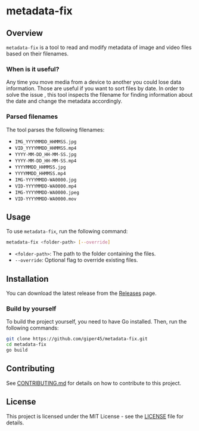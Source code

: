 # metadata-fix

## Overview
`metadata-fix` is a tool to read and modify metadata of image and video files based on their filenames.


### When is it useful?
Any time you move media from a device to another you could lose data information. Those are useful if you want to sort files by date. In order to solve the issue , this tool inspects the filename for finding information about the date and change the metadata accordingly. 

### Parsed filenames
The tool parses the following filenames:
- `IMG_YYYYMMDD_HHMMSS.jpg`
- `VID_YYYYMMDD_HHMMSS.mp4`
- `YYYY-MM-DD_HH-MM-SS.jpg`
- `YYYY-MM-DD_HH-MM-SS.mp4`
- `YYYYMMDD_HHMMSS.jpg`
- `YYYYMMDD_HHMMSS.mp4`
- `IMG-YYYYMMDD-WA0000.jpg`
- `VID-YYYYMMDD-WA0000.mp4`
- `IMG-YYYYMMDD-WA0000.jpeg`
- `VID-YYYYMMDD-WA0000.mov`




## Usage
To use `metadata-fix`, run the following command:

```sh
metadata-fix <folder-path> [--override]
```

- `<folder-path>`: The path to the folder containing the files.
- `--override`: Optional flag to override existing files.

## Installation
You can download the latest release from the [Releases](https://github.com/giper45/metadata-fix/releases) page.

### Build by yourself
To build the project yourself, you need to have Go installed. Then, run the following commands:

```sh
git clone https://github.com/giper45/metadata-fix.git
cd metadata-fix
go build
```

## Contributing
See [CONTRIBUTING.md](CONTRIBUTING.md) for details on how to contribute to this project.

## License
This project is licensed under the MIT License - see the [LICENSE](LICENSE) file for details.